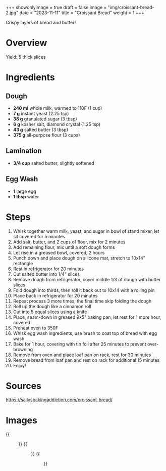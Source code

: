 +++
showonlyimage = true
draft = false
image = "img/croissant-bread-2.jpg"
date = "2023-11-11"
title = "Croissant Bread"
weight = 1
+++

Crispy layers of bread and butter!
<!--more-->

# Overview

Yield: 5 thick slices

# Ingredients

## Dough
* **240 ml** whole milk, warmed to 110F (1 cup)
* **7 g** instant yeast (2.25 tsp)
* **38 g** granulated sugar (3 tbsp)
* **6 g** kosher salt, diamond crystal (1.25 tsp)
* **43 g** salted butter (3 tbsp)
* **375 g** all-purpose flour (3 cups)

## Lamination
* **3/4 cup** salted butter, slightly softened

## Egg Wash
* **1** large egg
* **1 tbsp** water


# Steps

1) Whisk together warm milk, yeast, and sugar in bowl of stand mixer, let sit covered for 5 minutes
2) Add salt, butter, and 2 cups of flour, mix for 2 minutes
3) Add remaining flour, mix until a soft dough forms
4) Let rise in a greased bowl, covered, 2 hours
5) Punch down and place dough on silicone mat, stretch to 10x14" rectangle
6) Rest in refrigerator for 20 minutes
7) Cut salted butter into 1/4" slices
8) Remove dough from refrigerator, cover middle 1/3 of dough with butter slices
9) Fold dough into thirds, then roll it back out to 10x14 with a rolling pin
10) Place back in refrigerator for 20 minutes
11) Repeat process 3 more times, the final time skip folding the dough
12) Roll up the dough like a cinnamon roll
13) Cut into 5 equal slices using a knife
14) Place, seam-down in greased 9x5" baking pan, let rest for 1 more hour, covered
15) Preheat oven to 350F
16) Whisk egg wash ingredients, use brush to coat top of bread with egg wash
17) Bake for 1 hour, covering with tin foil after 25 minutes to prevent over-browning
18) Remove from oven and place loaf pan on rack, rest for 30 minutes
19) Remove bread from loaf pan and rest on rack for additional 15 minutes
20) Enjoy!

# Sources
https://sallysbakingaddiction.com/croissant-bread/

# Images
{{<figure src="/img/croissant-bread-2.jpg" link="/img/croissant-bread-2.jpg" alt="croissant-bread-2" height="300px">}}
{{<figure src="/img/croissant-bread-1.jpg" link="/img/croissant-bread-1.jpg" alt="croissant-bread-1" height="300px">}}
{{<figure src="/img/croissant-bread-3.jpg" link="/img/croissant-bread-3.jpg" alt="croissant-bread-3" height="300px">}}